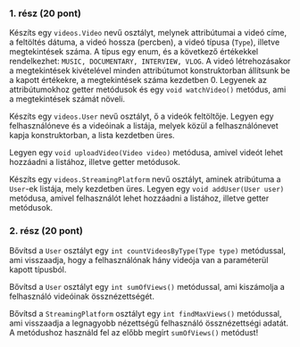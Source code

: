 ### 1. rész (20 pont)
Készíts egy `videos.Video` nevű osztályt, melynek attribútumai a videó címe, a feltöltés dátuma, a videó hossza (percben), a videó típusa (`Type`), 
illetve megtekintések száma. A típus egy enum, és a következő értékekkel rendelkezhet: `MUSIC, DOCUMENTARY, INTERVIEW, VLOG`. A videó létrehozásakor
a megtekintések kivételével minden attribútumot konstruktorban állítsunk be a kapott értékekre, a megtekintések száma kezdetben 0. Legyenek az attribútumokhoz
getter metódusok és egy `void watchVideo()` metódus, ami a megtekintések számát növeli.

Készíts egy `videos.User` nevű osztályt, ő a videók feltöltője. Legyen egy felhasználóneve és a videóinak a listája, melyek közül a felhasználónevet
kapja konstruktorban, a lista kezdetben üres.  

Legyen egy `void uploadVideo(Video video)` metódusa, amivel videót lehet hozzáadni a listához, illetve getter metódusok.  

Készíts egy `videos.StreamingPlatform` nevű osztályt, aminek atribútuma a `User`-ek listája, mely kezdetben üres. Legyen egy `void addUser(User user)` metódusa,
amivel felhasználót lehet hozzáadni a listához, illetve getter metódusok. 

### 2. rész (20 pont)

Bővítsd a `User` osztályt egy `int countVideosByType(Type type)` metódussal, ami visszaadja, hogy a felhasználónak hány videója van a
paraméterül kapott típusból.<br>

Bővítsd a `User` osztályt egy `int sumOfViews()` metódussal, ami kiszámolja a felhasználó videóinak össznézettségét.

Bővítsd a `StreamingPlatform` osztályt egy `int findMaxViews()` metódussal, ami visszaadja a legnagyobb nézettségű felhasználó össznézettségi adatát. 
A metódushoz használd fel az előbb megírt `sumOfViews()` metódust!